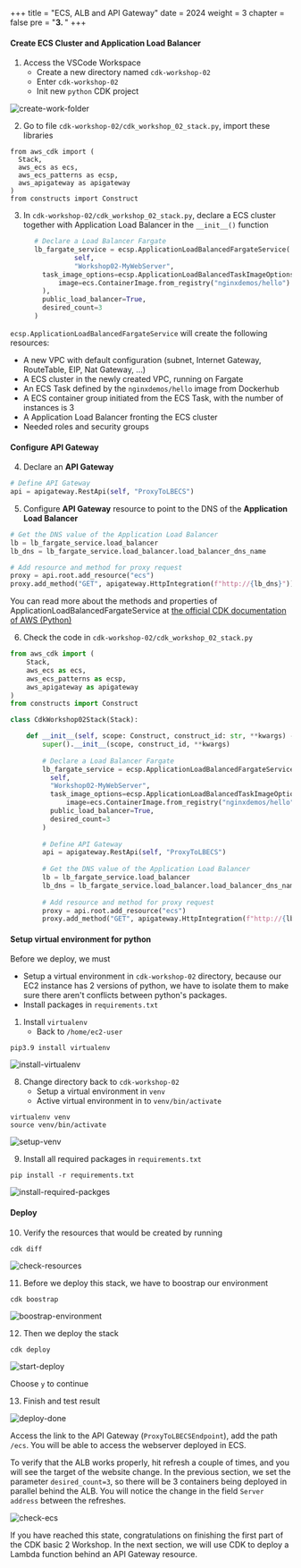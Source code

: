 +++
title = "ECS, ALB and API Gateway"
date = 2024
weight = 3
chapter = false
pre = "<b>3. </b>"
+++

#### Create ECS Cluster and Application Load Balancer

1. Access the VSCode Workspace
    - Create a new directory named `cdk-workshop-02`
    - Enter `cdk-workshop-02`
    - Init new `python` CDK project

![create-work-folder](/images/3-ecs-alb-and-api-gateway/3.1-create-work-folder.png)

2. Go to file `cdk-workshop-02/cdk_workshop_02_stack.py`, import these libraries

```
from aws_cdk import (
  Stack,
  aws_ecs as ecs,
  aws_ecs_patterns as ecsp,
  aws_apigateway as apigateway
)
from constructs import Construct
```

3. In `cdk-workshop-02/cdk_workshop_02_stack.py`, declare a ECS cluster together with Application Load Balancer in the `__init__()` function

```py
      # Declare a Load Balancer Fargate 
      lb_fargate_service = ecsp.ApplicationLoadBalancedFargateService(
				self, 
				"Workshop02-MyWebServer",
        task_image_options=ecsp.ApplicationLoadBalancedTaskImageOptions(
            image=ecs.ContainerImage.from_registry("nginxdemos/hello")
        ),
        public_load_balancer=True,
        desired_count=3
      )
```
`ecsp.ApplicationLoadBalancedFargateService` will create the following resources:

  - A new VPC with default configuration (subnet, Internet Gateway, RouteTable, EIP, Nat Gateway, …)
  - A ECS cluster in the newly created VPC, running on Fargate
  - An ECS Task defined by the `nginxdemos/hello` image from Dockerhub
  - A ECS container group initiated from the ECS Task, with the number of instances is 3
  - A Application Load Balancer fronting the ECS cluster
  - Needed roles and security groups

#### Configure API Gateway

4. Declare an **API Gateway**

```py
# Define API Gateway
api = apigateway.RestApi(self, "ProxyToLBECS")
```

5. Configure **API Gateway** resource to point to the DNS of the **Application Load Balancer**

```py
# Get the DNS value of the Application Load Balancer 
lb = lb_fargate_service.load_balancer
lb_dns = lb_fargate_service.load_balancer.load_balancer_dns_name

# Add resource and method for proxy request
proxy = api.root.add_resource("ecs")
proxy.add_method("GET", apigateway.HttpIntegration(f"http://{lb_dns}"))
```

You can read more about the methods and properties of ApplicationLoadBalancedFargateService at [the official CDK documentation of AWS (Python)](https://docs.aws.amazon.com/cdk/api/v2/python/aws_cdk.aws_ecs_patterns/ApplicationLoadBalancedFargateService.html)

6. Check the code in `cdk-workshop-02/cdk_workshop_02_stack.py`

```py
from aws_cdk import (
    Stack,
    aws_ecs as ecs,
    aws_ecs_patterns as ecsp,
    aws_apigateway as apigateway
)
from constructs import Construct

class CdkWorkshop02Stack(Stack):

    def __init__(self, scope: Construct, construct_id: str, **kwargs) -> None:
        super().__init__(scope, construct_id, **kwargs)
        
        # Declare a Load Balancer Fargate 
        lb_fargate_service = ecsp.ApplicationLoadBalancedFargateService(
          self, 
          "Workshop02-MyWebServer",
          task_image_options=ecsp.ApplicationLoadBalancedTaskImageOptions(
              image=ecs.ContainerImage.from_registry("nginxdemos/hello")),
          public_load_balancer=True,
          desired_count=3
        )
        
        # Define API Gateway
        api = apigateway.RestApi(self, "ProxyToLBECS")
        
        # Get the DNS value of the Application Load Balancer 
        lb = lb_fargate_service.load_balancer
        lb_dns = lb_fargate_service.load_balancer.load_balancer_dns_name
        
        # Add resource and method for proxy request
        proxy = api.root.add_resource("ecs")
        proxy.add_method("GET", apigateway.HttpIntegration(f"http://{lb_dns}"))
```

#### Setup virtual environment for python
Before we deploy, we must
  - Setup a virtual environment in `cdk-workshop-02` directory, because our EC2 instance has 2 versions of python, we have to isolate them to make sure there aren't conflicts between python's packages.
  - Install packages in `requirements.txt`

1. Install `virtualenv`
    - Back to `/home/ec2-user`

```
pip3.9 install virtualenv
```

![install-virtualenv](/images/3-ecs-alb-and-api-gateway/3.2-install-virtualenv.png)

8. Change directory back to `cdk-workshop-02`
    - Setup a virtual environment in `venv`
    - Active virtual environment in to `venv/bin/activate`

```
virtualenv venv
source venv/bin/activate
```

![setup-venv](/images/3-ecs-alb-and-api-gateway/3.3-setup-venv.png)

9. Install all required packages in `requirements.txt`

```
pip install -r requirements.txt
```

![install-required-packges](/images/3-ecs-alb-and-api-gateway/3.4-install-required-packges.png)

#### Deploy

10. Verify the resources that would be created by running

```
cdk diff
```

![check-resources](/images/3-ecs-alb-and-api-gateway/3.5-check-resources.png)

11. Before we deploy this stack, we have to boostrap our environment

```
cdk boostrap
```

![boostrap-environment](/images/3-ecs-alb-and-api-gateway/3.6-boostrap-environment.png)

12. Then we deploy the stack

```
cdk deploy
```

![start-deploy](/images/3-ecs-alb-and-api-gateway/3.7-start-deploy.png)

Choose `y` to continue

13. Finish and test result

![deploy-done](/images/3-ecs-alb-and-api-gateway/3.8-deploy-done.png)

Access the link to the API Gateway (`ProxyToLBECSEndpoint`), add the path `/ecs`. You will be able to access the webserver deployed in ECS.

To verify that the ALB works properly, hit refresh a couple of times, and you will see the target of the website change. In the previous section, we set the parameter `desired_count=3`, so there will be 3 containers being deployed in parallel behind the ALB. You will notice the change in the field `Server address` between the refreshes.

![check-ecs](/images/3-ecs-alb-and-api-gateway/3.9-check-ecs.png)

If you have reached this state, congratulations on finishing the first part of the CDK basic 2 Workshop. In the next section, we will use CDK to deploy a Lambda function behind an API Gateway resource.